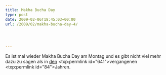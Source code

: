 ```yaml
---
title: Makha Bucha Day
type: post
date: 2009-02-06T18:45:03+00:00
url: /2009/02/makha-bucha-day-4/




---
```

Es ist mal wieder Makha Bucha Day am Montag und es gibt nicht viel mehr dazu zu sagen als in</a> <a href="1161">den</a> <txp:permlink id="641">vergangenen</a> <txp:permlink id="84">Jahren.
